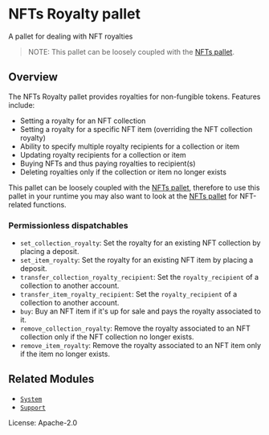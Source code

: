 # NFTs Royalty pallet

A pallet for dealing with NFT royalties

> NOTE: This pallet can be loosely coupled with the [NFTs pallet](https://paritytech.github.io/substrate/master/pallet_nfts).

## Overview

The NFTs Royalty pallet provides royalties for non-fungible tokens. Features include:

* Setting a royalty for an NFT collection
* Setting a royalty for a specific NFT item (overriding the NFT collection royalty)
* Ability to specify multiple royalty recipients for a collection or item
* Updating royalty recipients for a collection or item
* Buying NFTs and thus paying royalties to recipient(s)
* Deleting royalties only if the collection or item no longer exists

This pallet can be loosely coupled with the [NFTs pallet](https://paritytech.github.io/substrate/master/pallet_nfts), therefore to use this pallet in your runtime you may also want to look at the [NFTs pallet](https://paritytech.github.io/substrate/master/pallet_nfts) for NFT-related functions.
### Permissionless dispatchables

* `set_collection_royalty`: Set the royalty for an existing NFT collection by placing a deposit.
* `set_item_royalty`: Set the royalty for an existing NFT item by placing a deposit.
* `transfer_collection_royalty_recipient`: Set the `royalty_recipient` of a collection to another account.
* `transfer_item_royalty_recipient`: Set the `royalty_recipient` of a collection to another account.
* `buy`: Buy an NFT item if it's up for sale and pays the royalty associated to it.
* `remove_collection_royalty`: Remove the royalty associated to an NFT collection only if the NFT collection no longer exists.
* `remove_item_royalty`: Remove the royalty associated to an NFT item only if the item no longer exists.

## Related Modules

* [`System`](https://docs.rs/frame-system/latest/frame_system/)
* [`Support`](https://docs.rs/frame-support/latest/frame_support/)

License: Apache-2.0
